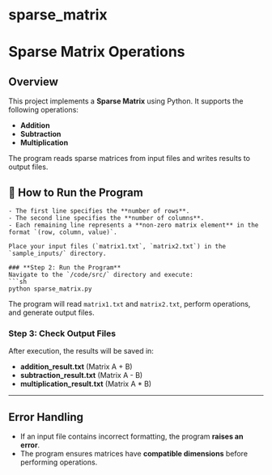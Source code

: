 # sparse_matrix
# Sparse Matrix Operations

## Overview
This project implements a **Sparse Matrix** using Python. It supports the following operations:
- **Addition**
- **Subtraction**
- **Multiplication**

The program reads sparse matrices from input files and writes results to output files.

## 🚀 How to Run the Program

```
- The first line specifies the **number of rows**.
- The second line specifies the **number of columns**.
- Each remaining line represents a **non-zero matrix element** in the format `(row, column, value)`.

Place your input files (`matrix1.txt`, `matrix2.txt`) in the `sample_inputs/` directory.

### **Step 2: Run the Program**
Navigate to the `/code/src/` directory and execute:
```sh
python sparse_matrix.py
```
The program will read `matrix1.txt` and `matrix2.txt`, perform operations, and generate output files.

### **Step 3: Check Output Files**
After execution, the results will be saved in:
- **addition_result.txt**  (Matrix A + B)
- **subtraction_result.txt**  (Matrix A - B)
- **multiplication_result.txt**  (Matrix A * B)

---

 ## Error Handling
- If an input file contains incorrect formatting, the program **raises an error**.
- The program ensures matrices have **compatible dimensions** before performing operations.



